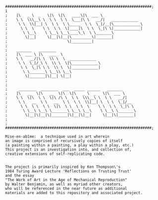    ##################################################################; 
    i
    ;    |\   _ \  _   \|\  \|\   ____\|\  ___ \                  
    ;    \ \  \\\__\ \  \ \  \ \  \___|\ \   __/|   ____________  
    ;     \ \  \\|__| \  \ \  \ \_____  \ \  \_|/__|\____________\
    ;      \ \  \    \ \  \ \  \|____|\  \ \  \_|\ \|____________|
    ;       \ \__\    \ \__\ \__\____\_\  \ \_______\             
    ;        \|__|     \|__|\|__|\_________\|_______|             
    ;                           \|_________|                      
    ;                                                             
    ;    _______   ________                   
    ;    |\  ___ \ |\   ___  \                 
    ;    \ \   __/|\ \  \\ \  \  ____________  
    ;     \ \  \_|/_\ \  \\ \  \|\____________\
    ;      \ \  \_|\ \ \  \\ \  \|____________|
    ;       \ \_______\ \__\\ \__\             
    ;        \|_______|\|__| \|__|             
    ;    
    ;    
    ;     ________  ________  ___  _____ ______   _______      
    ;    |\   __  \|\   __  \|\  \|\   _ \  _   \|\  ___ \     
    ;    \ \  \|\  \ \  \|\ /\ \  \ \  \\\__\ \  \ \   __/|    
    ;     \ \   __  \ \   __  \ \  \ \  \\|__| \  \ \  \_|/__  
    ;      \ \  \ \  \ \  \|\  \ \  \ \  \    \ \  \ \  \_|\ \ 
    ;       \ \__\ \__\ \_______\ \__\ \__\    \ \__\ \_______\
    ;        \|__|\|__|\|_______|\|__|\|__|     \|__|\|_______|
    ;    
    ;    
    ##################################################################; 

	Mise-en-abîme:  a technique used in art wherein 
	an image is comprised of recursively copies of itself 
	(a painting within a painting, a play within a play, etc.) 
	This project is an investigation into, and collection of, 
	creative extensions of self-replicating code. 


	The project is primarily inspired by Ken Thompson\'s 
	1984 Turing Award Lecture 'Reflections on Trusting Trust' 
	and the essay 
	"The Work of Art in the Age of Mechanical Reproduction" 
	by Walter Benjamin, as well as myriad other creators, 
	who will be referenced in the near future as additional 
	materials are added to this repository and associated project.


